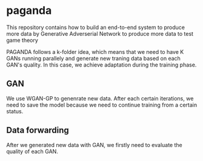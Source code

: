 # paganda

This repository contains how to build an end-to-end system to produce more data by Generative Adverserial Network to produce more data 
to test game theory

PAGANDA follows a k-folder idea, which means that we need to have K GANs running parallely and generate new traning data based on each GAN's quality. In this case, we achieve adaptation during the training phase.

## GAN
We use WGAN-GP to genenrate new data.
After each certain iterations, we need to save the model because we need to continue training from a certain status.


## Data forwarding
After we generated new data with GAN, we firstly need to evaluate the quality of each GAN.  
